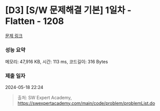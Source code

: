 # [D3] [S/W 문제해결 기본] 1일차 - Flatten - 1208 

[문제 링크](https://swexpertacademy.com/main/code/problem/problemDetail.do?contestProbId=AV139KOaABgCFAYh) 

### 성능 요약

메모리: 47,916 KB, 시간: 113 ms, 코드길이: 316 Bytes

### 제출 일자

2024-05-18 22:24



> 출처: SW Expert Academy, https://swexpertacademy.com/main/code/problem/problemList.do